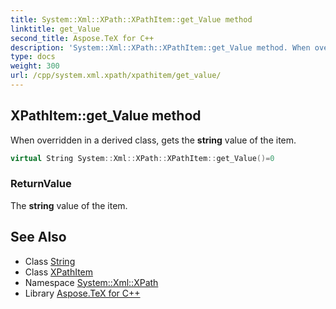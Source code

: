 ```yaml
---
title: System::Xml::XPath::XPathItem::get_Value method
linktitle: get_Value
second_title: Aspose.TeX for C++
description: 'System::Xml::XPath::XPathItem::get_Value method. When overridden in a derived class, gets the string value of the item in C++.'
type: docs
weight: 300
url: /cpp/system.xml.xpath/xpathitem/get_value/
---
```

## XPathItem::get_Value method


When overridden in a derived class, gets the **string** value of the item.

```cpp
virtual String System::Xml::XPath::XPathItem::get_Value()=0
```


### ReturnValue

The **string** value of the item.

## See Also

* Class [String](../../../system/string/)
* Class [XPathItem](../)
* Namespace [System::Xml::XPath](../../)
* Library [Aspose.TeX for C++](../../../)
